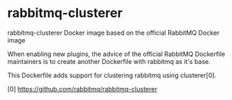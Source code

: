 # rabbitmq-clusterer
rabbitmq-clusterer Docker image based on the official RabbitMQ Docker image

When enabling new plugins, the advice of the official RabbitMQ Dockerfile
maintainers is to create another Dockerfile with rabbitmq as it's base.

This Dockerfile adds support for clustering rabbitmq using clusterer[0].


[0] https://github.com/rabbitmq/rabbitmq-clusterer
